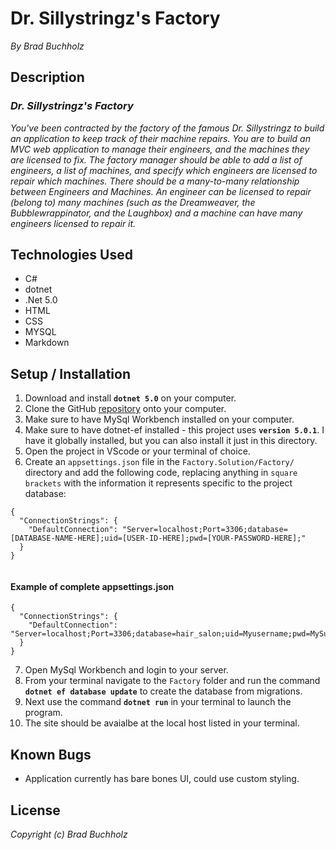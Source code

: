 # Dr. Sillystringz's Factory
_By Brad Buchholz_
## Description

### _Dr. Sillystringz's Factory_
_You've been contracted by the factory of the famous Dr. Sillystringz to build an application to keep track of their machine repairs. You are to build an MVC web application to manage their engineers, and the machines they are licensed to fix. The factory manager should be able to add a list of engineers, a list of machines, and specify which engineers are licensed to repair which machines. There should be a many-to-many relationship between Engineers and Machines. An engineer can be licensed to repair (belong to) many machines (such as the Dreamweaver, the Bubblewrappinator, and the Laughbox) and a machine can have many engineers licensed to repair it._

## Technologies Used 
* C#
* dotnet
* .Net 5.0
* HTML
* CSS
* MYSQL
* Markdown   

## Setup / Installation 

1. Download and install **`dotnet 5.0`** on your computer. 
2. Clone the GitHub [repository](https://github.com/Bradbuchholz/Factory.Solution.git) onto your computer.
3. Make sure to have MySql Workbench installed on your computer.
4. Make sure to have dotnet-ef installed - this project uses **`version 5.0.1`**. I have it globally installed, but you can also install it just in this directory. 
5. Open the project in VScode or your terminal of choice. 
6. Create an `appsettings.json` file in the `Factory.Solution/Factory/` directory and add the following code, replacing anything in `square brackets` with the information it represents specific to the project database: 
```
{
  "ConnectionStrings": {
    "DefaultConnection": "Server=localhost;Port=3306;database=[DATABASE-NAME-HERE];uid=[USER-ID-HERE];pwd=[YOUR-PASSWORD-HERE];"
  }
}


```
#### Example of complete appsettings.json
```
{
  "ConnectionStrings": {
    "DefaultConnection": "Server=localhost;Port=3306;database=hair_salon;uid=Myusername;pwd=MySuperStrongPassword;"
  }
}
```
7. Open MySql Workbench and login to your server.
8. From your terminal navigate to the `Factory` folder and run the command **`dotnet ef database update`** to create the database from migrations.
9. Next use the command **`dotnet run`** in your terminal to launch the program.
10. The site should be avaialbe at the local host listed in your terminal. 

## Known Bugs 
* Application currently has bare bones UI, could use custom styling. 
## License
_Copyright (c) Brad Buchholz_